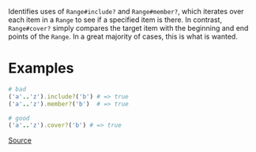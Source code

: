 
Identifies uses of `Range#include?` and `Range#member?`, which iterates over each
item in a `Range` to see if a specified item is there. In contrast,
`Range#cover?` simply compares the target item with the beginning and
end points of the `Range`. In a great majority of cases, this is what
is wanted.

# Examples

```ruby
# bad
('a'..'z').include?('b') # => true
('a'..'z').member?('b')  # => true

# good
('a'..'z').cover?('b') # => true
```

[Source](http://www.rubydoc.info/gems/rubocop/RuboCop/Cop/Performance/RangeInclude)